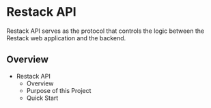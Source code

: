 # Restack API

Restack API serves as the protocol that controls the logic between the  Restack web application
and the backend.

## Overview

* Restack API
  * Overview
  * Purpose of this Project
  * Quick Start
